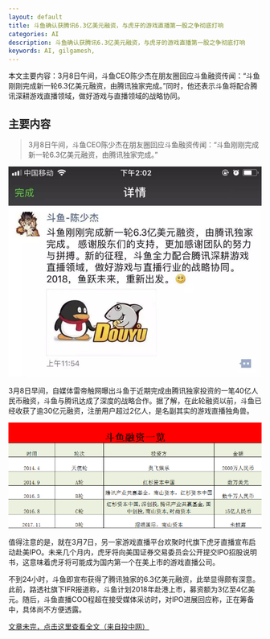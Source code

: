 ```yaml
---
layout: default
title: 斗鱼确认获腾讯6.3亿美元融资，与虎牙的游戏直播第一股之争彻底打响
categories: AI
description: 斗鱼确认获腾讯6.3亿美元融资，与虎牙的游戏直播第一股之争彻底打响
keywords: AI, gilgamesh,
---
```


本文主要内容：3月8日午间，斗鱼CEO陈少杰在朋友圈回应斗鱼融资传闻：“斗鱼刚刚完成新一轮6.3亿美元融资，由腾讯独家完成。”同时，他还表示斗鱼将配合腾讯深耕游戏直播领域，做好游戏与直播领域的战略协同。

<!-- more -->




## 主要内容

> 3月8日午间，斗鱼CEO陈少杰在朋友圈回应斗鱼融资传闻：“斗鱼刚刚完成新一轮6.3亿美元融资，由腾讯独家完成。”

![images](/images/AI/2018-3-11-douyu.jpg)

3月8日早间，自媒体雷帝触网曝出斗鱼于近期完成由腾讯独家投资的一笔40亿人民币融资，斗鱼与腾讯达成了深度的战略合作。据了解，在此轮融资以前，斗鱼已经收获了逾30亿元融资，注册用户超过2亿人，是名副其实的游戏直播独角兽。

![images](/images/AI/2018-3-11-douyu-1.png)

值得注意的是，就在3月7日，另一家游戏直播平台欢聚时代旗下虎牙直播宣布启动赴美IPO。未来几个月内，虎牙将向美国证券交易委员会公开提交IPO招股说明书，这意味着虎牙将可能成为国内第一个在美上市的游戏直播公司。

不到24小时，斗鱼即宣布获得了腾讯独家的6.3亿美元融资，此举显得颇有深意。此前，路透社旗下IFR报道称，斗鱼计划2018年赴港上市，募资额为3亿至4亿美元。随后，斗鱼直播COO程超在接受媒体采访时，对IPO进展回应称，正在筹备中，具体尚不方便透露。


[文章未完，点击这里查看全文（来自投中网）](http://mp.weixin.qq.com/s/AKZ6QrC-x4d21aH55IWhYg)